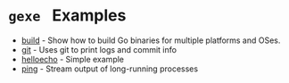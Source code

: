 # `gexe ` Examples
* [build](./build/main.go) - Show how to build Go binaries for multiple platforms and OSes.
* [git](./git/main.go) - Uses git to print logs and commit info
* [helloecho](./helloecho/main.go) - Simple example
* [ping](./ping/main.go) - Stream output of long-running processes
